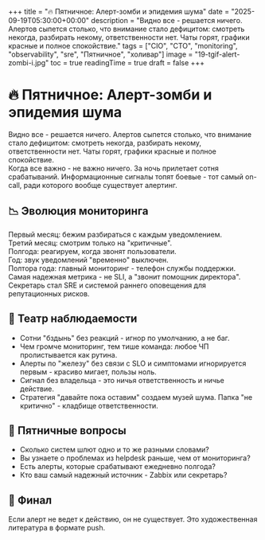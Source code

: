 +++
title = "🔥 Пятничное: Алерт-зомби и эпидемия шума"
date = "2025-09-19T05:30:00+00:00"
description = "Видно все - решается ничего. Алертов сыпется столько, что внимание стало дефицитом: смотреть некогда, разбирать некому, ответственности нет. Чаты горят, графики красные и полное спокойствие."
tags = ["CIO", "CTO", "monitoring", "observability", "sre", "Пятничное", "холивар"]
image = "19-tgif-alert-zombi-i.jpg"
toc = true
readingTime = true
draft = false
+++

# 🔥 Пятничное: Алерт-зомби и эпидемия шума  
Видно все - решается ничего. Алертов сыпется столько, что внимание стало дефицитом: смотреть некогда, разбирать некому, ответственности нет. Чаты горят, графики красные и полное спокойствие.  
Когда все важно - не важно ничего. За ночь прилетает сотня срабатываний. Информационные сигналы топят боевые - тот самый on-call, ради которого вообще существует алертинг.  
  
## 📉 Эволюция мониторинга  
Первый месяц: бежим разбираться с каждым уведомлением.  
Третий месяц: смотрим только на "критичные".  
Полгода: реагируем, когда звонят пользователи.  
Год: звук уведомлений "временно" выключен.  
Полтора года: главный мониторинг - телефон службы поддержки.  
Самая надежная метрика - не SLI, а "звонит помощник директора". Секретарь стал SRE и системой раннего оповещения для репутационных рисков.  
  
## 🧊 Театр наблюдаемости  
* Сотни "бздынь" без реакций - игнор по умолчанию, а не баг.  
* Чем громче мониторинг, тем тише команда: любое ЧП пролистывается как рутина.  
* Алерты по "железу" без связи с SLO и симптомами игнорируется первым - красиво мигает, пользы ноль.  
* Сигнал без владельца  - это ничья ответственность и ничье действие.  
* Стратегия "давайте пока оставим" создаем музей шума. Папка "не критично" - кладбище ответственности.  
  
## 🤔 Пятничные вопросы  
* Сколько систем шлют одно и то же разными словами?  
* Вы узнаете о проблемах из helpdesk раньше, чем от мониторинга?  
* Есть алерты, которые срабатывают ежедневно полгода?  
* Кто ваш самый надежный источник - Zabbix или секретарь?  
  
## 🧨 Финал  
Если алерт не ведет к действию, он не существует. Это художественная литература в формате push.  

